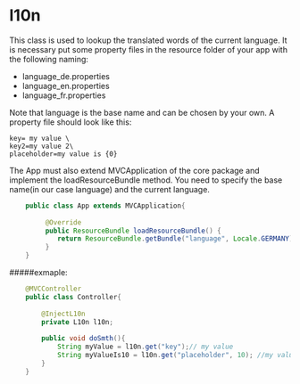 # l10n
This class is used to lookup the translated words of the current language.
It is necessary put some property files in the resource folder of your app with the following naming:

 - language_de.properties
 - language_en.properties
 - language_fr.properties
 
 Note that language is the base name and can be chosen by your own. A property file should look like this:
 ```properties
 key= my value \
 key2=my value 2\
 placeholder=my value is {0}
```
 
 The App must also extend MVCApplication of the core package and implement the loadResourceBundle method. 
 You need to specify the base name(in our case language) and the current language.
```java
    public class App extends MVCApplication{
        
         @Override
         public ResourceBundle loadResourceBundle() {
            return ResourceBundle.getBundle("language", Locale.GERMANY);
         }
    }
```
 
#####exmaple:

```java
    @MVCController
    public class Controller{
    
        @InjectL10n
        private L10n l10n;
        
        public void doSmth(){
            String myValue = l10n.get("key");// my value
            String myValueIs10 = l10n.get("placeholder", 10); //my value is 10
        }
    }
```
